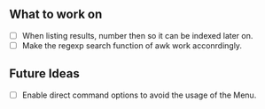 ## What to work on 

- [ ] When listing results, number then so it can be indexed later on.
- [ ] Make the regexp search function of awk work acconrdingly.

## Future Ideas

- [ ] Enable direct command options to avoid the usage of the Menu.
